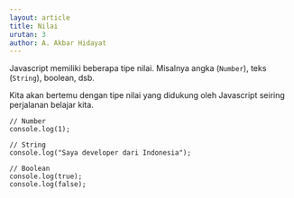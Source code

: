 ```yaml
---
layout: article
title: Nilai
urutan: 3
author: A. Akbar Hidayat
---
```


Javascript memiliki beberapa tipe nilai. Misalnya angka (`Number`), teks (`String`), boolean, dsb.

Kita akan bertemu dengan tipe nilai yang didukung oleh Javascript seiring perjalanan belajar kita.

    // Number
    console.log(1);

    // String
    console.log("Saya developer dari Indonesia");

    // Boolean
    console.log(true);
    console.log(false);